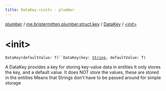 ```yaml
---
title: DataKey.<init> - plumber
---
```


[plumber](../../index.html) / [me.bristermitten.plumber.struct.key](../index.html) / [DataKey](index.html) / [&lt;init&gt;](./-init-.html)

# &lt;init&gt;

`DataKey(defaultValue: T)``DataKey(key: `[`String`](https://kotlinlang.org/api/latest/jvm/stdlib/kotlin/-string/index.html)`, defaultValue: T)`

A DataKey provides a key for storing key-value data in entities
It only stores the key, and a default value. It does NOT store the values, these are stored in the entities
Means that Strings don't have to be passed around for simple storage

